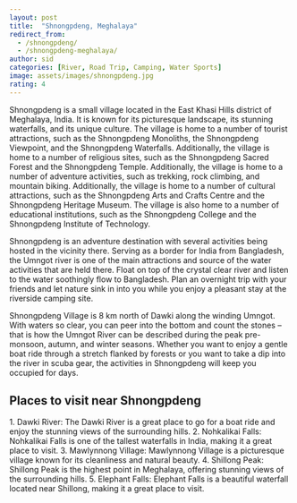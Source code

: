 ```yaml
---
layout: post
title:  "Shnongpdeng, Meghalaya"
redirect_from:
  - /shnongpdeng/
  - /shnongpdeng-meghalaya/
author: sid
categories: [River, Road Trip, Camping, Water Sports]
image: assets/images/shnongpdeng.jpg
rating: 4
---
```

Shnongpdeng is a small village located in the East Khasi Hills district of Meghalaya, India. It is known for its picturesque landscape, its stunning waterfalls, and its unique culture. The village is home to a number of tourist attractions, such as the Shnongpdeng Monoliths, the Shnongpdeng Viewpoint, and the Shnongpdeng Waterfalls. Additionally, the village is home to a number of religious sites, such as the Shnongpdeng Sacred Forest and the Shnongpdeng Temple. Additionally, the village is home to a number of adventure activities, such as trekking, rock climbing, and mountain biking. Additionally, the village is home to a number of cultural attractions, such as the Shnongpdeng Arts and Crafts Centre and the Shnongpdeng Heritage Museum. The village is also home to a number of educational institutions, such as the Shnongpdeng College and the Shnongpdeng Institute of Technology.

Shnongpdeng is an adventure destination with several activities being hosted in the vicinity there. Serving as a border for India from Bangladesh, the Umngot river is one of the main attractions and source of the water activities that are held there. Float on top of the crystal clear river and listen to the water soothingly flow to Bangladesh. Plan an overnight trip with your friends and let nature sink in into you while you enjoy a pleasant stay at the riverside camping site.

Shnongpdeng Village is 8 km north of Dawki along the winding Umngot. With waters so clear, you can peer into the bottom and count the stones – that is how the Umngot River can be described during the peak pre-monsoon, autumn, and winter seasons. Whether you want to enjoy a gentle boat ride through a stretch flanked by forests or you want to take a dip into the river in scuba gear, the activities in Shnongpdeng will keep you occupied for days.

<h2>Places to visit near Shnongpdeng</h2>
1. Dawki River: The Dawki River is a great place to go for a boat ride and enjoy the stunning views of the surrounding hills.
2. Nohkalikai Falls: Nohkalikai Falls is one of the tallest waterfalls in India, making it a great place to visit.
3. Mawlynnong Village: Mawlynnong Village is a picturesque village known for its cleanliness and natural beauty.
4. Shillong Peak: Shillong Peak is the highest point in Meghalaya, offering stunning views of the surrounding hills.
5. Elephant Falls: Elephant Falls is a beautiful waterfall located near Shillong, making it a great place to visit.


<div class="pa-carousel-widget" style="width:100%; height:480px; display:none;"
  data-link="https://www.justwravel.com/package/Backpackers-trip-to-Meghalaya"
  data-title="Shnongpdeng, Meghalaya"
  data-description="River, Road Trip, Camping, Water Sports"
  data-delay="3">
  <object data="https://lh3.googleusercontent.com/7PGmOccmBrGzqp_ZJBNDifu9fDEeKFlDLnFPV7IS5_O0qj8L58hHUhtVBGubUb5hwYzCOjFVzNmLB34vhLRKSrVrgEWEQN-syBa6hY2zvXiyFN46R1kGg-X7TkaaLD6zfRCEsuVvWrU=w1920-h1080"></object>
  <object data="https://lh3.googleusercontent.com/9a0Y-sQQLeJQ8GBEtB6iJZ8sWcvGmxHfibo-HDwrxYb47EFlUYB-oBemfkFJWD6g9pLolzObPb9de81gi-thy_afuAQS1RNTjk6d4wt02EmT3S0_gvvpa_dYJtu7HhO4MzsTP3YDiUU=w1920-h1080"></object>
  <object data="https://lh3.googleusercontent.com/vHnc0PSHAnmyW1hJ4bMvQQs390nXN_uAmesYoeD3zdBd55-rfuBpArsYQqAsyQdCb0GVp65bHUbagk__yx4EnmqFrUjNS3eY5Y0xlJ6nz4Dya4M6T-3b3B3hZdX1GU8pQd7s0FBwQlk=w1920-h1080"></object>
  <object data="https://lh3.googleusercontent.com/8NCBIlSCnvMmyrOde200fummr1GBRz8xspNFGbgzgP42uQ0gQBcToSfz3iC_Zxr3YYKi5wzWbGBOLYTqy7ngTOdeAiwLpg9hdruIPw8Wvejz378pGKVA7ocTzZBLkkErYQyg69GmrAY=w1920-h1080"></object>
  <object data="https://lh3.googleusercontent.com/feytMPoF12DAJYBanf8AmiDY5QN684knQNvT3nHBUVNfRg9KlCuDby9wfkX5xyiRZ2J4uNptC1fSmYYSS-AW9in-cb0K0STkT59Or2rhjBde4mWHPh6AvBzv9tL87ZB-wJm0JRnuEow=w1920-h1080"></object>
  <object data="https://lh3.googleusercontent.com/wD4-OQAKHyKjwMoSJmPBPq9s0yxM_veqtAo6Pl68JPrU2EcnAWAcNWQmGEzF0ccslYUVWfczwlu5laV2mROj8O9lJuZz8bQfhyrskJbYXZNBX0IyFtIa8gD0wbUmXg1l2TI5Vt89bEw=w1920-h1080"></object>
  <object data="https://lh3.googleusercontent.com/NJRMJ9Y-reCjN7GqiV0CmvZlfVugJUkU6GXtzN7jCsSfCmUbvP-VGWX5r6X2yWCCEL4DYKogAxVmOOZjj1j3iB8xtICU1t2lYdajbmCBEVR2njMOWdhbKffrABgGNz4GB1kV5i-h6gg=w1920-h1080"></object>
  <object data="https://lh3.googleusercontent.com/TMAnjfDrOlMkPVrmYV002AHhalwguXoIUNJjL6WwSneWpfF2G_d52XGfsFjDVC7BJkDQFf6KUicDFuTzdxH_SAy44pe539fguhWfkxF8_78gEBhy2bz0JkxgFircE7gc4WGn1aQvVds=w1920-h1080"></object>
  <object data="https://lh3.googleusercontent.com/zof9Pu9tIfO16mtgERqsp9OtFyIpg-kwmzkqyvbf0pwe5DQfNcYo_XvgUiI1kens3iViT6k2342nnHDCdR_X9TJenJrbJN2GeNDGi6pVX4sF7CBFXvYFThT8K3Fca9AqCoRlaDtVqvM=w1920-h1080"></object>
  <object data="https://lh3.googleusercontent.com/4KsxNGWppX9KMnTpVxMJN9rtBw6SrWyfrC0RUkmEHgBwYa3OSHSWLi6BwwCIFSHFj8WWXojrDEBjJcULpeSZnHp2BfjUooppUVJ6x3laWewfSvD3JpMoHepr2q2NzXAjAX_QrpFyYZg=w1920-h1080"></object>
  <object data="https://lh3.googleusercontent.com/OLQYSCdwDGclI-rbEmum6L0BT4_KqLUTFO1vZPr9o57vUJSryzmNONVjFhrKdhLntYkyDrEf1ScBmfgTJ9lxB1M6M05ymmV_VONND5CrYLzIMuiumXFaRE7iT8IM1Y4xSwNgidePeBo=w1920-h1080"></object>
  <object data="https://lh3.googleusercontent.com/3oo0oGVJCDWsK_jKn7Wm1Q5qqbaTuVxuMWvEvl3b7hCPSN1ZP54VKPK_Ma6egEdKAmqws8WTvOJNHXY3epsPS2mTCK5g3FIXQGsYjdExEqNLeUch-W3lTGsa5-lw1So1boNlZB6_hQo=w1920-h1080"></object>
  <object data="https://lh3.googleusercontent.com/TawQvmUJ-XyxP9UuBer0Kg90Oxsi2qvZNO_NJq4EDgmyGLlGz_w9aURs4ZYiP-4pUd94iBPX_2YiE1KUts6ZH5eCr-00JK3FOccOamZJkE11JxjfqGzAtHuvNcQfjqBqxckC9WDJE7o=w1920-h1080"></object>
  <object data="https://lh3.googleusercontent.com/bVbb3-r2r7jG6Bt6g2R5YTHPt2z4ep5TduXZTKkTzi-ia7J-Kkhnsz-U57HxM4YSk3ughR4RCc4vuUWAKAT7c-4s0s076jBWbvMwa925Hxq05doib0aaK8t5ZOnA7ifWh0PBM_Hnvc8=w1920-h1080"></object>
  <object data="https://lh3.googleusercontent.com/lwIBGICglwfnnEzz2F_hEsGgzh-eNQ5JLDk_kEwZruaoiQX2mkR58dD7XSuBsCSyADJNhxwUySvaAaH_uIMfQ08SJq9YyUU9S5HUtjp8YTRkjVap9zoIFG6v2IWVGuL2HCjdY08LhhA=w1920-h1080"></object>
  <object data="https://lh3.googleusercontent.com/S9faPNCP3PA1IfqhHmWvkS-6s6yd3QrWWSjWq7-h9_8UJTzk5W31qdTKZ9YO-wKXGCuCZbGtA0TgNyC77LIdfCjAdbfV_M6QYvrW2yGViP3DMSJe4FnPi5blaTenipDKgiT0IMX50RE=w1920-h1080"></object>
  <object data="https://lh3.googleusercontent.com/dc3MNsbuBDzDV0FS6hZrls_na3n-oT0RblCGrhkaXkucI0qCZVZfoZcwAfr3ZJ2legRcu9ic0WvuIMJVxuPnu9-WnBUl6uB1pwuiaR6YpxKVCJw9VUesgVOGl586UJvGOOnTtjw-01A=w1920-h1080"></object>
  <object data="https://lh3.googleusercontent.com/5CIBTTnZDrc7LBvbsZ3klprG8L2m5e2omYAIBt4Z0QeDC9DPUMAm987PhpfqEHMPzbV0nPlyYnSl2ENYCAvKhoH7TLZbd4XMEEmM1facODMJsMI-lkubTGErLlEm7qeIEYqVHm9iEzY=w1920-h1080"></object>
  <object data="https://lh3.googleusercontent.com/sS7EvUrzkw5_25znd9zzOo7-59EyV_riDUPFNRzn-Mx8VXvYpllWY460HjXRsn-jPmfCVAnmXrrCAOYsaz-01jV-iAeSYD8Z7cvPHGU-kgbr3GhUug3okbQb7YhLTRqSJNWdUY4Ak0M=w1920-h1080"></object>
  <object data="https://lh3.googleusercontent.com/MYn7PUPI7Rhw1IzkCHz-E_L1yYdhvdOSryeg4Q9WUF5CZ_07rN7snlIlLEy0WgNj5R6IspQbVEEllUjPgNsmfi1KBCkf0wj1OvhLHYACx8v_FxN6_loDPrppajik6b4SIwQWw_thutk=w1920-h1080"></object>
  <object data="https://lh3.googleusercontent.com/6ox2WngmHoZzaUoPXjs-D2IYBcUksrd05dD_-QPpiH3PFXDQuTmmoIj7_zVMDFnME6oYKAmPNmpUFG0Nw6h4vFXmgLAvdxeZakBlF9HnPFBU3agc5pfpMoH6JEyQmh1fxMzZSWe5MGQ=w1920-h1080"></object>
  <object data="https://lh3.googleusercontent.com/wH012NnoSKfr6-jpJ5F9fTP_eaLKDz03qf0pZl6NMI0XYp_NNf1cwaTilxpjOhg9C9UkoeT_HlZHlc2y_EFs5GQgX9eY1pm33ATqenICR0ZAFKWLpgFTONNLOeVGV1Kn8TrVPbL3k4c=w1920-h1080"></object>
  <object data="https://lh3.googleusercontent.com/SZtPKEumR7rj-kB4XCz8D5J_nruw0aW0_ySW1FfoRTpxz3r6Ufowvs5rrcpRybkaV8-LPsY98RnhxuHA82KD_b1MISiT2TaXhWe1Dce4MedZ_VHOL8NcwgQjqOS5Kff6P7mBDfyj8mg=w1920-h1080"></object>
  <object data="https://lh3.googleusercontent.com/TnXWqlEO8aj1f6LThKPfWRkVesULLbKKx_2KPTtmNwgNw8He3L8_9QxSj82WOGvLrNaw-2XpZLSaRNpITKDzipDc6STYXGevLnm2Mb93Pfft6b2LfYDOykK21tftcRkTaRFJ6wNxmww=w1920-h1080"></object>
</div>
